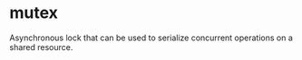 # mutex
Asynchronous lock that can be used to serialize concurrent operations on a shared resource.
